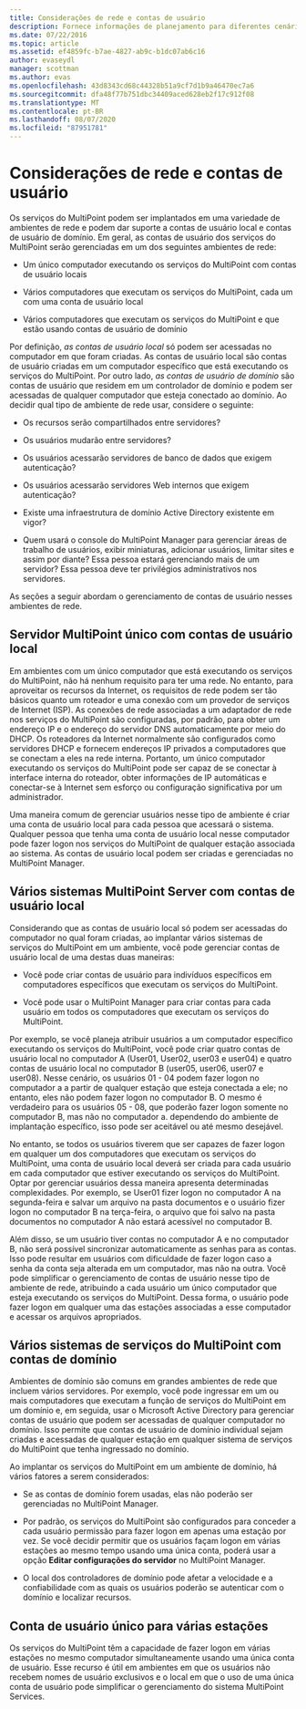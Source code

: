 ```yaml
---
title: Considerações de rede e contas de usuário
description: Fornece informações de planejamento para diferentes cenários de rede e de usuário com os serviços do MultiPoint
ms.date: 07/22/2016
ms.topic: article
ms.assetid: ef4859fc-b7ae-4827-ab9c-b1dc07ab6c16
author: evaseydl
manager: scottman
ms.author: evas
ms.openlocfilehash: 43d8343cd68c44328b51a9cf7d1b9a46470ec7a6
ms.sourcegitcommit: dfa48f77b751dbc34409aced628eb2f17c912f08
ms.translationtype: MT
ms.contentlocale: pt-BR
ms.lasthandoff: 08/07/2020
ms.locfileid: "87951781"
---
```

# <a name="network-considerations-and-user-accounts"></a>Considerações de rede e contas de usuário
Os serviços do MultiPoint podem ser implantados em uma variedade de ambientes de rede e podem dar suporte a contas de usuário local e contas de usuário de domínio. Em geral, as contas de usuário dos serviços do MultiPoint serão gerenciadas em um dos seguintes ambientes de rede:

-   Um único computador executando os serviços do MultiPoint com contas de usuário locais

-   Vários computadores que executam os serviços do MultiPoint, cada um com uma conta de usuário local

-   Vários computadores que executam os serviços do MultiPoint e que estão usando contas de usuário de domínio

Por definição, *as contas de usuário local* só podem ser acessadas no computador em que foram criadas. As contas de usuário local são contas de usuário criadas em um computador específico que está executando os serviços do MultiPoint. Por outro lado, *as contas de usuário de domínio* são contas de usuário que residem em um controlador de domínio e podem ser acessadas de qualquer computador que esteja conectado ao domínio. Ao decidir qual tipo de ambiente de rede usar, considere o seguinte:

-   Os recursos serão compartilhados entre servidores?

-   Os usuários mudarão entre servidores?

-   Os usuários acessarão servidores de banco de dados que exigem autenticação?

-   Os usuários acessarão servidores Web internos que exigem autenticação?

-   Existe uma infraestrutura de domínio Active Directory existente em vigor?

-   Quem usará o console do MultiPoint Manager para gerenciar áreas de trabalho de usuários, exibir miniaturas, adicionar usuários, limitar sites e assim por diante? Essa pessoa estará gerenciando mais de um servidor? Essa pessoa deve ter privilégios administrativos nos servidores.

As seções a seguir abordam o gerenciamento de contas de usuário nesses ambientes de rede.

## <a name="single-multipoint-server-with-local-user-accounts"></a>Servidor MultiPoint único com contas de usuário local
Em ambientes com um único computador que está executando os serviços do MultiPoint, não há nenhum requisito para ter uma rede. No entanto, para aproveitar os recursos da Internet, os requisitos de rede podem ser tão básicos quanto um roteador e uma conexão com um provedor de serviços de Internet (ISP). As conexões de rede associadas a um adaptador de rede nos serviços do MultiPoint são configuradas, por padrão, para obter um endereço IP e o endereço do servidor DNS automaticamente por meio do DHCP. Os roteadores da Internet normalmente são configurados como servidores DHCP e fornecem endereços IP privados a computadores que se conectam a eles na rede interna. Portanto, um único computador executando os serviços do MultiPoint pode ser capaz de se conectar à interface interna do roteador, obter informações de IP automáticas e conectar-se à Internet sem esforço ou configuração significativa por um administrador.

Uma maneira comum de gerenciar usuários nesse tipo de ambiente é criar uma conta de usuário local para cada pessoa que acessará o sistema. Qualquer pessoa que tenha uma conta de usuário local nesse computador pode fazer logon nos serviços do MultiPoint de qualquer estação associada ao sistema. As contas de usuário local podem ser criadas e gerenciadas no MultiPoint Manager.

## <a name="multiple-multipoint-server-systems-with-local-user-accounts"></a>Vários sistemas MultiPoint Server com contas de usuário local
Considerando que as contas de usuário local só podem ser acessadas do computador no qual foram criadas, ao implantar vários sistemas de serviços do MultiPoint em um ambiente, você pode gerenciar contas de usuário local de uma destas duas maneiras:

-   Você pode criar contas de usuário para indivíduos específicos em computadores específicos que executam os serviços do MultiPoint.

-   Você pode usar o MultiPoint Manager para criar contas para cada usuário em todos os computadores que executam os serviços do MultiPoint.

Por exemplo, se você planeja atribuir usuários a um computador específico executando os serviços do MultiPoint, você pode criar quatro contas de usuário local no computador A (User01, User02, user03 e user04) e quatro contas de usuário local no computador B (user05, user06, user07 e user08). Nesse cenário, os usuários 01 \- 04 podem fazer logon no computador a a partir de qualquer estação que esteja conectada a ele; no entanto, eles não podem fazer logon no computador B. O mesmo é verdadeiro para os usuários 05 \- 08, que poderão fazer logon somente no computador B, mas não no computador a. dependendo do ambiente de implantação específico, isso pode ser aceitável ou até mesmo desejável.

No entanto, se todos os usuários tiverem que ser capazes de fazer logon em qualquer um dos computadores que executam os serviços do MultiPoint, uma conta de usuário local deverá ser criada para cada usuário em cada computador que estiver executando os serviços do MultiPoint. Optar por gerenciar usuários dessa maneira apresenta determinadas complexidades. Por exemplo, se User01 fizer logon no computador A na segunda-feira e salvar um arquivo na pasta documentos e o usuário fizer logon no computador B na terça-feira, o arquivo que foi salvo na pasta documentos no computador A não estará acessível no computador B.

Além disso, se um usuário tiver contas no computador A e no computador B, não será possível sincronizar automaticamente as senhas para as contas. Isso pode resultar em usuários com dificuldade de fazer logon caso a senha da conta seja alterada em um computador, mas não na outra. Você pode simplificar o gerenciamento de contas de usuário nesse tipo de ambiente de rede, atribuindo a cada usuário um único computador que esteja executando os serviços do MultiPoint. Dessa forma, o usuário pode fazer logon em qualquer uma das estações associadas a esse computador e acessar os arquivos apropriados.

## <a name="multiple-multipoint-services-systems-with-domain-accounts"></a>Vários sistemas de serviços do MultiPoint com contas de domínio
Ambientes de domínio são comuns em grandes ambientes de rede que incluem vários servidores. Por exemplo, você pode ingressar em um ou mais computadores que executam a função de serviços do MultiPoint em um domínio e, em seguida, usar o Microsoft Active Directory para gerenciar contas de usuário que podem ser acessadas de qualquer computador no domínio. Isso permite que contas de usuário de domínio individual sejam criadas e acessadas de qualquer estação em qualquer sistema de serviços do MultiPoint que tenha ingressado no domínio.

Ao implantar os serviços do MultiPoint em um ambiente de domínio, há vários fatores a serem considerados:

-   Se as contas de domínio forem usadas, elas não poderão ser gerenciadas no MultiPoint Manager.

-   Por padrão, os serviços do MultiPoint são configurados para conceder a cada usuário permissão para fazer logon em apenas uma estação por vez. Se você decidir permitir que os usuários façam logon em várias estações ao mesmo tempo usando uma única conta, poderá usar a opção **Editar configurações do servidor** no MultiPoint Manager.

-   O local dos controladores de domínio pode afetar a velocidade e a confiabilidade com as quais os usuários poderão se autenticar com o domínio e localizar recursos.

## <a name="single-user-account-for-multiple-stations"></a>Conta de usuário único para várias estações
Os serviços do MultiPoint têm a capacidade de fazer logon em várias estações no mesmo computador simultaneamente usando uma única conta de usuário. Esse recurso é útil em ambientes em que os usuários não recebem nomes de usuário exclusivos e o local em que o uso de uma única conta de usuário pode simplificar o gerenciamento do sistema MultiPoint Services.

